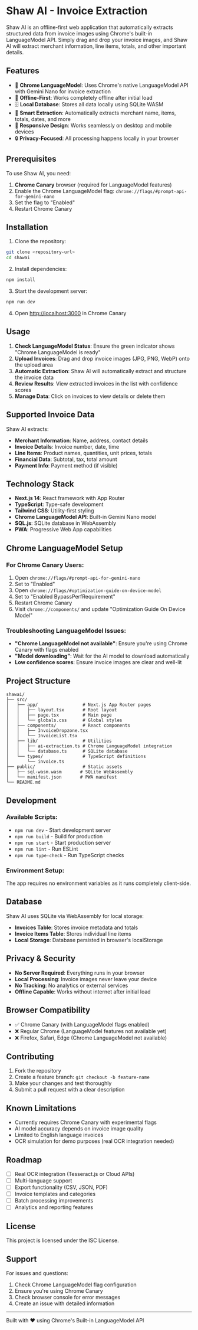 # Shaw AI - Invoice Extraction

Shaw AI is an offline-first web application that automatically extracts structured data from invoice images using Chrome's built-in LanguageModel API. Simply drag and drop your invoice images, and Shaw AI will extract merchant information, line items, totals, and other important details.

## Features

- 🤖 **Chrome LanguageModel**: Uses Chrome's native LanguageModel API with Gemini Nano for invoice extraction
- 📱 **Offline-First**: Works completely offline after initial load
- 🗄️ **Local Database**: Stores all data locally using SQLite WASM
- 📄 **Smart Extraction**: Automatically extracts merchant name, items, totals, dates, and more
- 🎯 **Responsive Design**: Works seamlessly on desktop and mobile devices
- 🔒 **Privacy-Focused**: All processing happens locally in your browser

## Prerequisites

To use Shaw AI, you need:

1. **Chrome Canary** browser (required for LanguageModel features)
2. Enable the Chrome LanguageModel flag: `chrome://flags/#prompt-api-for-gemini-nano`
3. Set the flag to "Enabled"
4. Restart Chrome Canary

## Installation

1. Clone the repository:
```bash
git clone <repository-url>
cd shawai
```

2. Install dependencies:
```bash
npm install
```

3. Start the development server:
```bash
npm run dev
```

4. Open [http://localhost:3000](http://localhost:3000) in Chrome Canary

## Usage

1. **Check LanguageModel Status**: Ensure the green indicator shows "Chrome LanguageModel is ready"
2. **Upload Invoices**: Drag and drop invoice images (JPG, PNG, WebP) onto the upload area
3. **Automatic Extraction**: Shaw AI will automatically extract and structure the invoice data
4. **Review Results**: View extracted invoices in the list with confidence scores
5. **Manage Data**: Click on invoices to view details or delete them

## Supported Invoice Data

Shaw AI extracts:

- **Merchant Information**: Name, address, contact details
- **Invoice Details**: Invoice number, date, time
- **Line Items**: Product names, quantities, unit prices, totals
- **Financial Data**: Subtotal, tax, total amount
- **Payment Info**: Payment method (if visible)

## Technology Stack

- **Next.js 14**: React framework with App Router
- **TypeScript**: Type-safe development
- **Tailwind CSS**: Utility-first styling
- **Chrome LanguageModel API**: Built-in Gemini Nano model
- **SQL.js**: SQLite database in WebAssembly
- **PWA**: Progressive Web App capabilities

## Chrome LanguageModel Setup

### For Chrome Canary Users:

1. Open `chrome://flags/#prompt-api-for-gemini-nano`
2. Set to "Enabled"
3. Open `chrome://flags/#optimization-guide-on-device-model`
4. Set to "Enabled BypassPerfRequirement"
5. Restart Chrome Canary
6. Visit `chrome://components/` and update "Optimization Guide On Device Model"

### Troubleshooting LanguageModel Issues:

- **"Chrome LanguageModel not available"**: Ensure you're using Chrome Canary with flags enabled
- **"Model downloading"**: Wait for the AI model to download automatically
- **Low confidence scores**: Ensure invoice images are clear and well-lit

## Project Structure

```
shawai/
├── src/
│   ├── app/                 # Next.js App Router pages
│   │   ├── layout.tsx       # Root layout
│   │   ├── page.tsx         # Main page
│   │   └── globals.css      # Global styles
│   ├── components/          # React components
│   │   ├── InvoiceDropzone.tsx
│   │   └── InvoiceList.tsx
│   ├── lib/                 # Utilities
│   │   ├── ai-extraction.ts # Chrome LanguageModel integration
│   │   └── database.ts      # SQLite database
│   └── types/               # TypeScript definitions
│       └── invoice.ts
├── public/                  # Static assets
│   ├── sql-wasm.wasm       # SQLite WebAssembly
│   └── manifest.json       # PWA manifest
└── README.md
```

## Development

### Available Scripts:

- `npm run dev` - Start development server
- `npm run build` - Build for production
- `npm run start` - Start production server
- `npm run lint` - Run ESLint
- `npm run type-check` - Run TypeScript checks

### Environment Setup:

The app requires no environment variables as it runs completely client-side.

## Database

Shaw AI uses SQLite via WebAssembly for local storage:

- **Invoices Table**: Stores invoice metadata and totals
- **Invoice Items Table**: Stores individual line items
- **Local Storage**: Database persisted in browser's localStorage

## Privacy & Security

- **No Server Required**: Everything runs in your browser
- **Local Processing**: Invoice images never leave your device
- **No Tracking**: No analytics or external services
- **Offline Capable**: Works without internet after initial load

## Browser Compatibility

- ✅ Chrome Canary (with LanguageModel flags enabled)
- ❌ Regular Chrome (LanguageModel features not available yet)
- ❌ Firefox, Safari, Edge (Chrome LanguageModel not available)

## Contributing

1. Fork the repository
2. Create a feature branch: `git checkout -b feature-name`
3. Make your changes and test thoroughly
4. Submit a pull request with a clear description

## Known Limitations

- Currently requires Chrome Canary with experimental flags
- AI model accuracy depends on invoice image quality
- Limited to English language invoices
- OCR simulation for demo purposes (real OCR integration needed)

## Roadmap

- [ ] Real OCR integration (Tesseract.js or Cloud APIs)
- [ ] Multi-language support
- [ ] Export functionality (CSV, JSON, PDF)
- [ ] Invoice templates and categories
- [ ] Batch processing improvements
- [ ] Analytics and reporting features

## License

This project is licensed under the ISC License.

## Support

For issues and questions:
1. Check Chrome LanguageModel flag configuration
2. Ensure you're using Chrome Canary
3. Check browser console for error messages
4. Create an issue with detailed information

---

Built with ❤️ using Chrome's Built-in LanguageModel API
